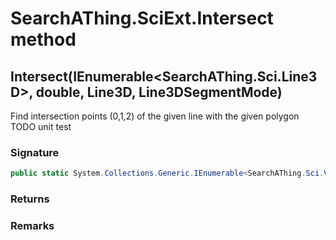 # SearchAThing.SciExt.Intersect method
## Intersect(IEnumerable<SearchAThing.Sci.Line3D>, double, Line3D, Line3DSegmentMode)
Find intersection points (0,1,2) of the given line with the given polygon
            TODO unit test

### Signature
```csharp
public static System.Collections.Generic.IEnumerable<SearchAThing.Sci.Vector3D> Intersect(IEnumerable<SearchAThing.Sci.Line3D> polygonSegments, double tol, Line3D line, Line3DSegmentMode segmentMode)
```
### Returns

### Remarks

